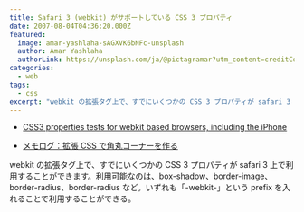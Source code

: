 ```yaml
---
title: Safari 3 (webkit) がサポートしている CSS 3 プロパティ
date: 2007-08-04T04:36:20.000Z
featured:
  image: amar-yashlaha-sAGXVK6bNFc-unsplash
  author: Amar Yashlaha
  authorLink: https://unsplash.com/ja/@pictagramar?utm_content=creditCopyText&utm_medium=referral&utm_source=unsplash
categories:
  - web
tags:
  - css
excerpt: "webkit の拡張タグ上で、すでにいくつかの CSS 3 プロパティが safari 3 上で利用することができます。"
---
```


- [CSS3 properties tests for webkit based browsers, including the iPhone](http://westciv.com/iphonetests/)

- [メモログ：拡張 CSS で角丸コーナーを作る](/2007/08/css.html)

webkit の拡張タグ上で、すでにいくつかの CSS 3 プロパティが safari 3 上で利用することができます。利用可能なのは、box-shadow、border-image、border-radius、border-radius など。いずれも「-webkit-」という prefix を入れることで利用することができる。
